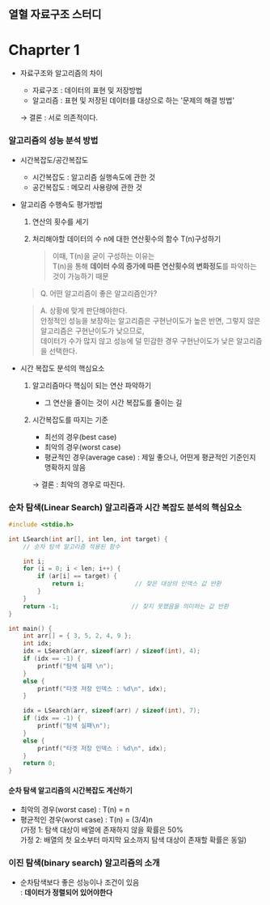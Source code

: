 ## 열혈 자료구조 스터디

# Chaprter 1

- 자료구조와 알고리즘의 차이
    - 자료구조 : 데이터의 표현 및 저장방법 
    - 알고리즘 : 표현 및 저장된 데이터를 대상으로 하는 '문제의 해결 방법'
    
  → 결론 : 서로 의존적이다.


### 알고리즘의 성능 분석 방법
- 시간복잡도/공간복잡도
    - 시간복잡도 : 알고리즘 실행속도에 관한 것
    - 공간복잡도 : 메모리 사용량에 관한 것

- 알고리즘 수행속도 평가방법
    1) 연산의 횟수를 세기
    2) 처리해야할 데이터의 수 n에 대한 연산횟수의 함수 T(n)구성하기
        
        > 이때, T(n)을 굳이 구성하는 이유는 <br>T(n)을 통해 **데이터 수의 증가에 따른 연산횟수의 변화정도**를 파악하는 것이 가능하기 때문
       
    > Q. 어떤 알고리즘이 좋은 알고리즘인가?
    
    > A. 상황에 맞게 판단해야한다. <br> 안정적인 성능을 보장하는 알고리즘은 구현난이도가 높은 반면, 그렇지 않은 알고리즘은 구현난이도가 낮으므로, <br>데이터가 수가 많지 않고 성능에 덜 민감한 경우 구현난이도가 낮은 알고리즘을 선택한다.
  

- 시간 복잡도 분석의 핵심요소 
    1) 알고리즘마다 핵심이 되는 연산 파악하기
        - 그 연산을 줄이는 것이 시간 복잡도를 줄이는 길
    2) 시간복잡도를 따지는 기준
        - 최선의 경우(best case)
        - 최악의 경우(worst case)
        - 평균적인 경우(average case) : 제일 좋으나, 어떤게 평균적인 기준인지 명확하지 않음
        
        → 결론 : 최악의 경우로 따진다.



### 순차 탐색(Linear Search) 알고리즘과 시간 복잡도 분석의 핵심요소

```C
#include <stdio.h>

int LSearch(int ar[], int len, int target) {
	// 순차 탐색 알고리즘 적용된 함수

	int i;
	for (i = 0; i < len; i++) {
		if (ar[i] == target) {
			return i;              // 찾은 대상의 인덱스 값 반환
		} 
	}
	return -1;                    // 찾지 못했음을 의미하는 값 반환 
}

int main() {
	int arr[] = { 3, 5, 2, 4, 9 };
	int idx;
	idx = LSearch(arr, sizeof(arr) / sizeof(int), 4);
	if (idx == -1) {
		printf("탐색 실패 \n");
	}
	else {
		printf("타겟 저장 인덱스 : %d\n", idx);
	}

	idx = LSearch(arr, sizeof(arr) / sizeof(int), 7);
	if (idx == -1) {
		printf("탐색 실패\n");
	}
	else {
		printf("타겟 저장 인덱스 : %d\n", idx);
	}
	return 0;
}
```
#### 순차 탐색 알고리즘의 시간복잡도 계산하기
- 최악의 경우(worst case) : T(n) = n
- 평균적인 경우(worst case) : T(n) = (3/4)n 
   <br> (가정 1: 탐색 대상이 배열에 존재하지 않을 확률은 50% <br> 가정 2: 배열의 첫 요소부터 마지막 요소까지 탐색 대상이 존재할 확률은 동일)



### 이진 탐색(binary search) 알고리즘의 소개
- 순차탐색보다 좋은 성능이나 조건이 있음
  <br> : **데이터가 정렬되어 있어야한다**
